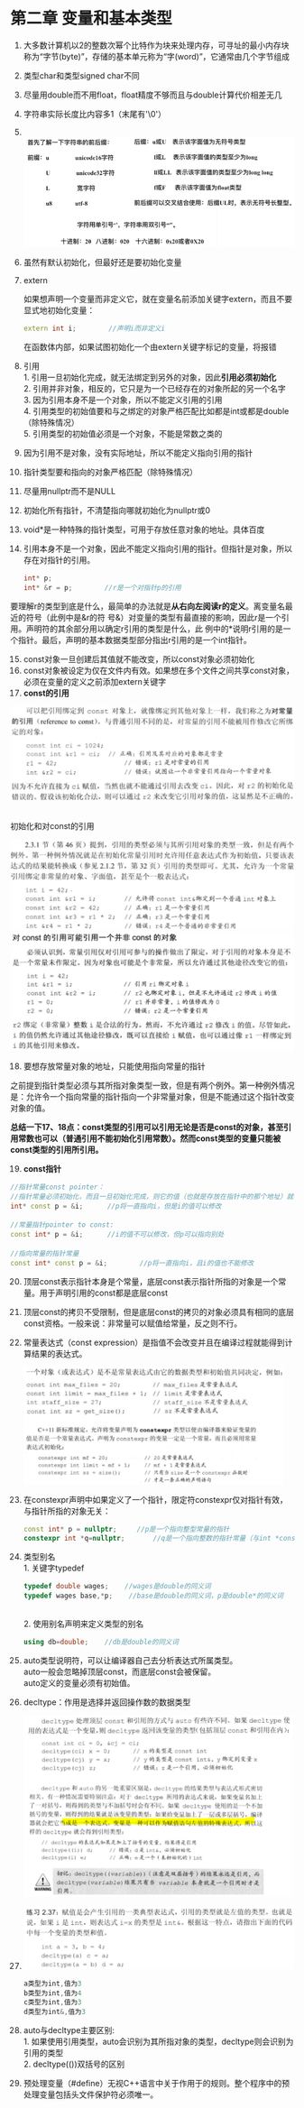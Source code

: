 # 第二章 变量和基本类型

1. 大多数计算机以2的整数次幂个比特作为块来处理内存，可寻址的最小内存块称为“字节(byte)”，存储的基本单元称为“字(word)”，它通常由几个字节组成

2. 类型char和类型signed char不同

3. 尽量用double而不用float，float精度不够而且与double计算代价相差无几

4. 字符串实际长度比内容多1（末尾有'\0'）<br>

5. <br><img src=".\pic\pic1.png" alt="pic1" style="zoom:72%;" />

6. 虽然有默认初始化，但最好还是要初始化变量

7. extern

   如果想声明一个变量而非定义它，就在变量名前添加关键字extern，而且不要显式地初始化变量：

   ```cpp
   extern int i;		//声明i而非定义i
   ```

   在函数体内部，如果试图初始化一个由extern关键字标记的变量，将报错

8. 引用<br>1. 引用一旦初始化完成，就无法绑定到另外的对象，因此**引用必须初始化**<br>2. 引用并非对象，相反的，它只是为一个已经存在的对象所起的另一个名字<br>3. 因为引用本身不是一个对象，所以不能定义引用的引用<br>4. 引用类型的初始值要和与之绑定的对象严格匹配比如都是int或都是double（除特殊情况）<br>5. 引用类型的初始值必须是一个对象，不能是常数之类的

9. 因为引用不是对象，没有实际地址，所以不能定义指向引用的指针

10. 指针类型要和指向的对象严格匹配（除特殊情况）

11. 尽量用nullptr而不是NULL

12. 初始化所有指针，不清楚指向哪就初始化为nullptr或0

13. void*是一种特殊的指针类型，可用于存放任意对象的地址。具体百度

14. 引用本身不是一个对象，因此不能定义指向引用的指针。但指针是对象，所以存在对指针的引用。

    ```cpp
    int* p;
    int* &r = p;		//r是一个对指针p的引用
    ```


要理解r的类型到底是什么，最简单的办法就是**从右向左阅读r的定义**。离变量名最近的符号（此例中是&r的符		号&）对变量的类型有最直接的影响，因此r是一个引用。声明符的其余部分用以确定r引用的类型是什么，此		例中的*说明r引用的是一个指针。最后，声明的基本数据类型部分指出r引用的是一个int指针。

15. const对象一旦创建后其值就不能改变，所以const对象必须初始化
16. const对象被设定为仅在文件内有效。如果想在多个文件之间共享const对象，必须在变量的定义之前添加extern关键字
17. **const的引用**

<img src=".\pic\pic2.png" alt="pic2" style="zoom: 50%;" />



<br>初始化和对const的引用

<img src=".\pic\pic3.png" alt="pic3" style="zoom: 50%;" />



<img src=".\pic\pic4.png" alt="pic4" style="zoom: 50%;" />

18. 要想存放常量对象的地址，只能使用指向常量的指针<br>

之前提到指针类型必须与其所指对象类型一致，但是有两个例外。第一种例外情况是：允许令一个指向常量的指针指向一个非常量对象，但是不能通过这个指针改变对象的值。

**总结一下17、18点：const类型的引用可以引用无论是否是const的对象，甚至引用常数也可以（普通引用不能初始化引用常数）。然而const类型的变量只能被const类型的引用所引用。**

19. **const指针**

```cpp
//指针常量const pointer：
//指针常量必须初始化，而且一旦初始化完成，则它的值（也就是存放在指针中的那个地址）就不能再该变了。
int* const p = &i;		//p将一直指向i，但是i的值可以修改

//常量指针pointer to const:
const int* p = &i;		//i的值不可以修改，但p可以指向别处

//指向常量的指针常量
const int* const p = &i;		//p将一直指向i，且i的值也不能修改
```

20. 顶层const表示指针本身是个常量，底层const表示指针所指的对象是一个常量。用于声明引用的const都是底层const

21. 顶层const的拷贝不受限制，但是底层const的拷贝的对象必须具有相同的底层const资格。一般来说：非常量可以赋值给常量，反之则不行。

22. 常量表达式（const expression）是指值不会改变并且在编译过程就能得到计算结果的表达式。

    <img src=".\pic\pic5.png" alt="pic5" style="zoom: 45%;" />

23. 在constexpr声明中如果定义了一个指针，限定符constexpr仅对指针有效，与指针所指的对象无关：

    ```cpp
    const int* p = nullptr;		//p是一个指向整型常量的指针
    constexpr int *q=nullptr;		//q是一个指向整数的指针常量（与int *const q相同）
    ```

24. 类型别名<br>1. 关键字typedef<br>
	
    ```cpp
    typedef double wages;    //wages是double的同义词
    typedef wages base,*p;    //base是double的同义词，p是double*的同义词
    ```
    <br>2. 使用别名声明来定义类型的别名

    ```cpp
    using db=double;    //db是double的同义词
    ```
    
25. auto类型说明符，可以让编译器自己去分析表达式所属类型。<br>auto一般会忽略掉顶层const，而底层const会被保留。<br>auto定义的变量必须有初始值。

26. decltype：作用是选择并返回操作数的数据类型

    <img src=".\pic\pic6.png" alt="pic6" style="zoom:50%;" /><br>

27. <img src=".\pic\pic7.png" alt="pic7" style="zoom: 62%;" />

    ```cpp
    a类型为int,值为3
    b类型为int,值为4
    c类型为int,值为3
    d类型为int&,值为3
    ```

28.  auto与decltype主要区别:<br>1. 如果使用引用类型，auto会识别为其所指对象的类型，decltype则会识别为引用的类型<br>2. decltype(())双括号的区别
    
29.  预处理变量（#define）无视C++语言中关于作用于的规则。整个程序中的预处理变量包括头文件保护符必须唯一。


